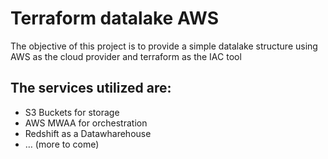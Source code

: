 # Terraform datalake AWS
The objective of this project is to provide a simple datalake structure using AWS as the cloud provider and terraform as the IAC tool

## The services utilized are:
- S3 Buckets for storage
- AWS MWAA for orchestration
- Redshift as a Datawharehouse
- … (more to come)
